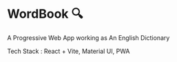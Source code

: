 # WordBook 🔍
A Progressive Web App working as An English Dictionary

Tech Stack : React + Vite, Material UI, PWA
